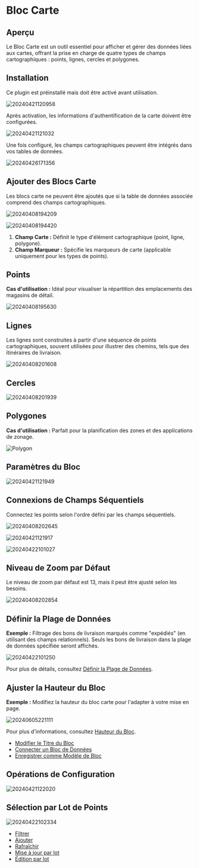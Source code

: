 # Bloc Carte

<PluginInfo name="block-map"></PluginInfo>

## Aperçu

Le Bloc Carte est un outil essentiel pour afficher et gérer des données liées aux cartes, offrant la prise en charge de quatre types de champs cartographiques : points, lignes, cercles et polygones.

## Installation

Ce plugin est préinstallé mais doit être activé avant utilisation.

![20240421120958](https://static-docs.nocobase.com/20240421120958.png)

Après activation, les informations d'authentification de la carte doivent être configurées.

![20240421121032](https://static-docs.nocobase.com/20240421121032.png)

Une fois configuré, les champs cartographiques peuvent être intégrés dans vos tables de données.

![20240426171356](https://static-docs.nocobase.com/20240426171356.png)

## Ajouter des Blocs Carte

Les blocs carte ne peuvent être ajoutés que si la table de données associée comprend des champs cartographiques.

![20240408194209](https://static-docs.nocobase.com/20240408194209.png)

![20240408194420](https://static-docs.nocobase.com/20240408194420.png)

1. **Champ Carte :** Définit le type d'élément cartographique (point, ligne, polygone).
2. **Champ Marqueur :** Spécifie les marqueurs de carte (applicable uniquement pour les types de points).

## Points

**Cas d'utilisation :** Idéal pour visualiser la répartition des emplacements des magasins de détail.

![20240408195630](https://static-docs.nocobase.com/20240408195630.png)

## Lignes

Les lignes sont construites à partir d'une séquence de points cartographiques, souvent utilisées pour illustrer des chemins, tels que des itinéraires de livraison.

![20240408201608](https://static-docs.nocobase.com/20240408201608.png)

## Cercles

![20240408201939](https://static-docs.nocobase.com/20240408201939.png)

## Polygones

**Cas d'utilisation :** Parfait pour la planification des zones et des applications de zonage.

![Polygon](https://static-docs.nocobase.com/20240408200546.png)

## Paramètres du Bloc

![20240421121949](https://static-docs.nocobase.com/20240421121949.png)

## Connexions de Champs Séquentiels

Connectez les points selon l'ordre défini par les champs séquentiels.

![20240408202645](https://static-docs.nocobase.com/20240408202645.png)

![20240421121917](https://static-docs.nocobase.com/20240421121917.png)

![20240422101027](https://static-docs.nocobase.com/20240422101027.png)

## Niveau de Zoom par Défaut

Le niveau de zoom par défaut est 13, mais il peut être ajusté selon les besoins.

![20240408202854](https://static-docs.nocobase.com/20240408202854.png)

## Définir la Plage de Données

**Exemple :** Filtrage des bons de livraison marqués comme "expédiés" (en utilisant des champs relationnels). Seuls les bons de livraison dans la plage de données spécifiée seront affichés.

![20240422101250](https://static-docs.nocobase.com/20240422101250.png)

Pour plus de détails, consultez [Définir la Plage de Données](/handbook/ui/blocks/block-settings/data-scope).

## Ajuster la Hauteur du Bloc

**Exemple :** Modifiez la hauteur du bloc carte pour l'adapter à votre mise en page.

![20240605221111](https://static-docs.nocobase.com/20240605221111.gif)

Pour plus d'informations, consultez [Hauteur du Bloc](/handbook/ui/blocks/block-settings/block-height).

- [Modifier le Titre du Bloc](/handbook/ui/blocks/block-settings/block-title)
- [Connecter un Bloc de Données](/handbook/ui/blocks/block-settings/connect-block)
- [Enregistrer comme Modèle de Bloc](/handbook/block-template)

## Opérations de Configuration

![20240421122020](https://static-docs.nocobase.com/20240421122020.png)

## Sélection par Lot de Points

![20240422102334](https://static-docs.nocobase.com/20240422102334.gif)

- [Filtrer](/handbook/ui/actions/types/filter)
- [Ajouter](/handbook/ui/actions/types/add-new)
- [Rafraîchir](/handbook/ui/actions/types/refresh)
- [Mise à jour par lot](/handbook/action-bulk-update)
- [Édition par lot](/handbook/action-bulk-edit)
